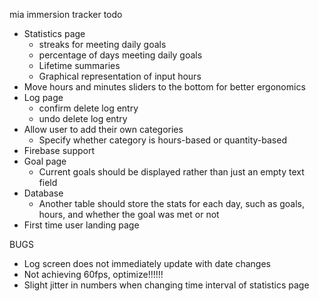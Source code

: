 mia immersion tracker todo

- Statistics page
    - streaks for meeting daily goals
    - percentage of days meeting daily goals
    - Lifetime summaries
    - Graphical representation of input hours
- Move hours and minutes sliders to the bottom for better ergonomics
- Log page
    - confirm delete log entry
    - undo delete log entry
- Allow user to add their own categories
    - Specify whether category is hours-based or quantity-based
- Firebase support
- Goal page
    - Current goals should be displayed rather than just an empty text field
- Database
    - Another table should store the stats for each day, such as
    goals, hours, and whether the goal was met or not
- First time user landing page
    
BUGS
- Log screen does not immediately update with date changes
- Not achieving 60fps, optimize!!!!!!
- Slight jitter in numbers when changing time interval of statistics page

